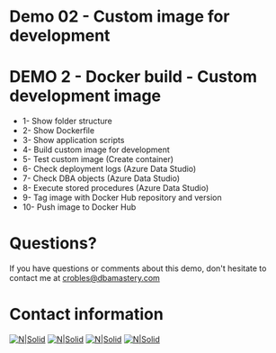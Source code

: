 # Demo 02 - Custom image for development

# DEMO 2 - Docker build - Custom development image
* 1- Show folder structure
* 2- Show Dockerfile
* 3- Show application scripts
* 4- Build custom image for development
* 5- Test custom image (Create container)
* 6- Check deployment logs (Azure Data Studio)
* 7- Check DBA objects (Azure Data Studio)
* 8- Execute stored procedures (Azure Data Studio)
* 9- Tag image with Docker Hub repository and version
* 10- Push image to Docker Hub

# Questions?
If you have questions or comments about this demo, don't hesitate to contact me at <crobles@dbamastery.com>

# Contact information
[![N|Solid](http://dbamastery.com/wp-content/uploads/2018/08/if_twitter_circle_color_107170.png)](https://twitter.com/dbamastery) [![N|Solid](http://dbamastery.com/wp-content/uploads/2018/08/if_github_circle_black_107161.png)](https://github.com/dbamaster) [![N|Solid](http://dbamastery.com/wp-content/uploads/2018/08/if_linkedin_circle_color_107178.png)](https://www.linkedin.com/in/croblesdba/) [![N|Solid](http://dbamastery.com/wp-content/uploads/2018/08/if_browser_1055104.png)](http://dbamastery.com/)
